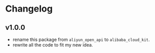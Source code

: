 # Changelog

## v1.0.0

- rename this package from `aliyun_open_api` to `alibaba_cloud_kit`.
- rewrite all the code to fit my new idea.
